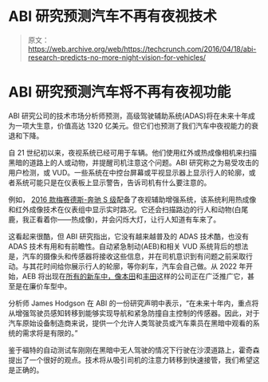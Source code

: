 # ABI 研究预测汽车不再有夜视技术

> 原文：<https://web.archive.org/web/https://techcrunch.com/2016/04/18/abi-research-predicts-no-more-night-vision-for-vehicles/>

# ABI 研究预测汽车将不再有夜视功能

ABI 研究公司的技术市场分析师预测，高级驾驶辅助系统(ADAS)将在未来十年成为一项大生意，价值高达 1320 亿美元。但它们也预测了我们汽车中夜视能力的衰退和下降。

自 21 世纪初以来，夜视系统已经可用于车辆。他们使用红外或热成像相机来扫描黑暗的道路上的人或动物，并提醒司机注意这个问题。ABI 研究称之为易受攻击的用户检测，或 VUD。一些系统在中控台屏幕或平视显示器上显示行人的轮廓，或者系统可能只是在仪表板上显示警告，告诉司机有什么要注意的。

例如， [2016 款梅赛德斯-奔驰 S 级](https://web.archive.org/web/20221005211747/http://www.mbusa.com/mercedes/vehicles/class/class-S/bodystyle-CPE)配备了夜视辅助增强系统，该系统利用热成像和红外成像技术在仪表组中显示实时路况。它还会扫描路边的行人和动物(白尾鹿，我正看着你——热成像)，并会闪烁大灯，让行人知道有车来了。

这看起来很酷，但 ABI 研究指出，它没有越来越普及的 ADAS 技术酷，也没有 ADAS 技术有用和有前瞻性。自动紧急制动(AEB)和相关 VUD 系统背后的想法是，汽车的摄像头和传感器将接收这些信息，并在司机意识到有问题之前采取行动。与其花时间给你展示行人的轮廓，等你刹车，汽车会自己做。从 2022 年开始，AEB 将出现在[所有的新车中，像](https://web.archive.org/web/20221005211747/https://beta.techcrunch.com/2016/03/17/automatic-braking-to-be-standard-by-2022/)[本田](https://web.archive.org/web/20221005211747/https://beta.techcrunch.com/2016/03/18/2016-honda-civic-autonomous-features-for-20k/)和[丰田](https://web.archive.org/web/20221005211747/https://beta.techcrunch.com/2016/03/25/toyota-and-lexus-will-have-standard-automatic-braking-by-2017/)这样的公司正在广泛推广它，甚至是在廉价车型中。

分析师 James Hodgson 在 ABI 的一份研究声明中表示，“在未来十年内，重点将从增强驾驶员感知转移到能够实现导航和紧急防撞自主控制的传感器。因此，对于汽车原始设备制造商来说，提供一个允许人类驾驶员或汽车乘员在黑暗中观看的系统的需求将是有限的。”

鉴于福特的自动测试车刚刚在黑暗中无人驾驶的情况下行驶在沙漠道路上，霍奇森提出了一个很好的观点。技术将从吸引司机的注意力转移到快速接管，我们希望这是正确的。